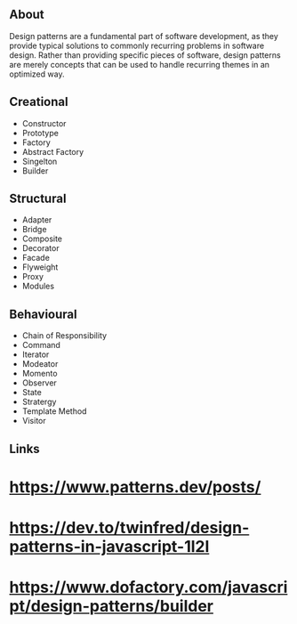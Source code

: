 ## About

Design patterns are a fundamental part of software development, as they provide typical solutions to commonly recurring problems in software design. Rather than providing specific pieces of software, design patterns are merely concepts that can be used to handle recurring themes in an optimized way.

## Creational

- Constructor
- Prototype
- Factory
- Abstract Factory
- Singelton
- Builder

## Structural

- Adapter
- Bridge
- Composite
- Decorator
- Facade
- Flyweight
- Proxy
- Modules

## Behavioural

- Chain of Responsibility
- Command
- Iterator
- Modeator
- Momento
- Observer
- State
- Stratergy
- Template Method
- Visitor

## Links

# https://www.patterns.dev/posts/

# https://dev.to/twinfred/design-patterns-in-javascript-1l2l

# https://www.dofactory.com/javascript/design-patterns/builder
